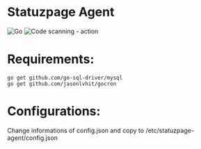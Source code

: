 # Statuzpage Agent

![Go](https://github.com/nopp/statuzpage-agent/workflows/Go/badge.svg)
![Code scanning - action](https://github.com/nopp/statuzpage-agent/workflows/Code%20scanning%20-%20action/badge.svg)

Requirements:
=============
    go get github.com/go-sql-driver/mysql
    go get github.com/jasonlvhit/gocron

Configurations:
===============
Change informations of config.json and copy to /etc/statuzpage-agent/config.json
